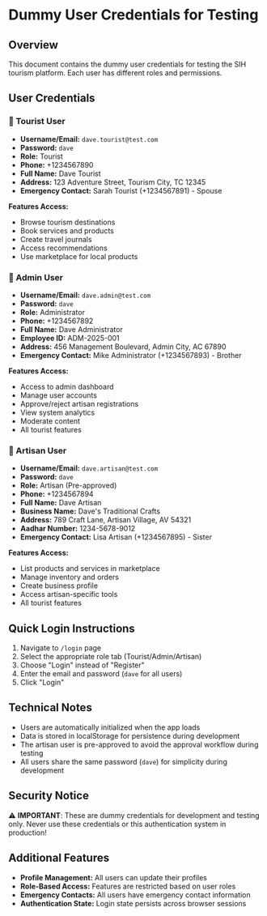 # Dummy User Credentials for Testing

## Overview
This document contains the dummy user credentials for testing the SIH tourism platform. Each user has different roles and permissions.

## User Credentials

### 🎒 Tourist User
- **Username/Email:** `dave.tourist@test.com`
- **Password:** `dave`
- **Role:** Tourist
- **Phone:** +1234567890
- **Full Name:** Dave Tourist
- **Address:** 123 Adventure Street, Tourism City, TC 12345
- **Emergency Contact:** Sarah Tourist (+1234567891) - Spouse

**Features Access:**
- Browse tourism destinations
- Book services and products
- Create travel journals
- Access recommendations
- Use marketplace for local products

### 👑 Admin User
- **Username/Email:** `dave.admin@test.com` 
- **Password:** `dave`
- **Role:** Administrator
- **Phone:** +1234567892
- **Full Name:** Dave Administrator
- **Employee ID:** ADM-2025-001
- **Address:** 456 Management Boulevard, Admin City, AC 67890
- **Emergency Contact:** Mike Administrator (+1234567893) - Brother

**Features Access:**
- Access to admin dashboard
- Manage user accounts
- Approve/reject artisan registrations
- View system analytics
- Moderate content
- All tourist features

### 🎨 Artisan User
- **Username/Email:** `dave.artisan@test.com`
- **Password:** `dave` 
- **Role:** Artisan (Pre-approved)
- **Phone:** +1234567894
- **Full Name:** Dave Artisan
- **Business Name:** Dave's Traditional Crafts
- **Address:** 789 Craft Lane, Artisan Village, AV 54321
- **Aadhar Number:** 1234-5678-9012
- **Emergency Contact:** Lisa Artisan (+1234567895) - Sister

**Features Access:**
- List products and services in marketplace
- Manage inventory and orders
- Create business profile
- Access artisan-specific tools
- All tourist features

## Quick Login Instructions

1. Navigate to `/login` page
2. Select the appropriate role tab (Tourist/Admin/Artisan)
3. Choose "Login" instead of "Register"
4. Enter the email and password (`dave` for all users)
5. Click "Login"

## Technical Notes

- Users are automatically initialized when the app loads
- Data is stored in localStorage for persistence during development
- The artisan user is pre-approved to avoid the approval workflow during testing
- All users share the same password (`dave`) for simplicity during development

## Security Notice

⚠️ **IMPORTANT**: These are dummy credentials for development and testing only. Never use these credentials or this authentication system in production!

## Additional Features

- **Profile Management:** All users can update their profiles
- **Role-Based Access:** Features are restricted based on user roles  
- **Emergency Contacts:** All users have emergency contact information
- **Authentication State:** Login state persists across browser sessions
